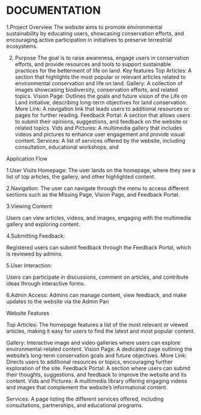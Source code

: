  # **DOCUMENTATION**
1.Project Overview
The website aims to promote environmental sustainability by educating users, showcasing conservation efforts, and encouraging active participation in initiatives to preserve terrestrial ecosystems.

2. Purpose
The goal is to raise awareness, engage users in conservation efforts, and provide resources and tools to support sustainable practices for the betterment of life on land.
Key features 
Top Articles: A section that highlights the most popular or relevant articles related to environmental conservation and life on land.
Gallery: A collection of images showcasing biodiversity, conservation efforts, and related topics.
Vision Page: Outlines the goals and future vision of the Life on Land initiative, describing long-term objectives for land conservation.
More Link: A navigation link that leads users to additional resources or pages for further reading.
Feedback Portal: A section that allows users to submit their opinions, suggestions, and feedback on the website or related topics.
Vids and Pictures: A multimedia gallery that includes videos and pictures to enhance user engagement and provide visual content.
Services: A list of services offered by the website, including consultation, educational workshops, and 

Application Flow

1.User Visits Homepage:
The user lands on the homepage, where they see a list of top articles, the gallery, and other highlighted content.

2.Navigation:
The user can navigate through the menu to access different sections such as the Missing Page, Vision Page, and Feedback Portal.

3.Viewing Content:

Users can view articles, videos, and images, engaging with the multimedia gallery and exploring content.

4.Submitting Feedback:

Registered users can submit feedback through the Feedback Portal, which is reviewed by admins.

5.User Interaction:

Users can participate in discussions, comment on articles, and contribute ideas through interactive forms.

6.Admin Access:
Admins can manage content, view feedback, and make updates to the website via the Admin Pan

Website Features

Top Articles: The homepage features a list of the most relevant or viewed articles, making it easy for users to find the latest and most popular content.

Gallery: Interactive image and video galleries where users can explore environmental-related content.
Vision Page: A dedicated page outlining the website’s long-term conservation goals and future objectives.
More Link: Directs users to additional resources or topics, encouraging further exploration of the site.
Feedback Portal: A section where users can submit their thoughts, suggestions, and feedback to improve the website and its content.
Vids and Pictures: A multimedia library offering engaging videos and images that complement the website’s informational content.

Services: A page listing the different services offered, including consultations, partnerships, and educational programs.